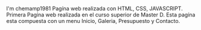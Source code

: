 I'm chemamp1981
Pagína web realizada con HTML, CSS, JAVASCRIPT.
Primera Pagína web realizada en el curso superior de Master D.
Esta pagína esta compuesta con un menu Inicio, Galeria, Presupuesto y Contacto.
